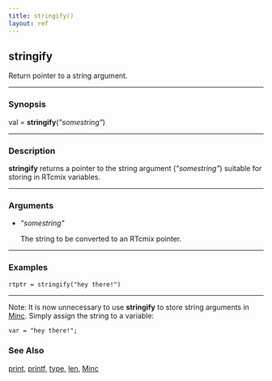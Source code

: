 ```yaml
---
title: stringify()
layout: ref
---
```


## stringify

Return pointer to a string argument.

-----

### Synopsis

val = **stringify**(*"somestring"*)

-----

### Description

**stringify** returns a pointer to the string argument (*"somestring"*)
suitable for storing in RTcmix variables.

-----

### Arguments

  - <span id="item_somestring">*"somestring"*</span>  
      
    The string to be converted to an RTcmix pointer.

-----

### Examples

    rtptr = stringify("hey there!")

-----

Note: It is now unnecessary to use **stringify** to store string arguments in [Minc](Minc.html).  Simply assign the string to a variable:

```
var = "hey there!";
```

### See Also

[print](print.html), [printf](printf.html), [type](type.html),
[len](len.html), [Minc](Minc.html)
